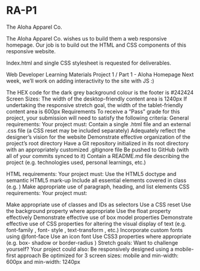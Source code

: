 # RA-P1
The Aloha Apparel Co.

The Aloha Apparel Co. wishes us to build them a web responsive homepage. Our job is to build out the HTML and CSS components of this responsive website.

Index.html and single CSS stylesheet is requested for deliverables.

Web Developer
Learning Materials
 Project 1 / Part 1 - Aloha Homepage
Next week, we’ll work on adding interactivity to the site with JS :)
        
 The HEX code for the dark grey background colour is the footer is #242424
Screen Sizes:
The width of the desktop-friendly content area is 1240px If undertaking the responsive stretch goal, the width of the tablet-friendly content area is 600px
Requirements
To receive a “Pass” grade for this project, your submission will need to satisfy the following criteria:
General requirements:
Your project must:
Contain a single .html file and an external .css file (a CSS reset may be included separately)
Adequately reflect the designer’s vision for the website Demonstrate effective organization of the project’s root directory
Have a Git repository initialized in its root directory
with an appropriately customized .gitignore file
Be pushed to GitHub (with all of your commits synced to it)
Contain a README.md file describing the project (e.g. technologies used, personal learnings, etc.)

HTML requirements:
Your project must:
Use the HTML5 doctype and semantic HTML5 mark-up Include all essential elements covered in class (e.g.
<meta charset="utf-8"> )
Make appropriate use of paragraph, heading, and list elements
CSS requirements:
Your project must:
                   
Make appropriate use of classes and IDs as selectors Use a CSS reset
Use the background property where appropriate Use the float property effectively
Demonstrate effective use of box model properties Demonstrate effective use of CSS properties for altering the visual display of text (e.g. font-family , font- style , text-transform , etc.)
Incorporate custom fonts using @font-face
Use an icon font
Use CSS3 properties where appropriate (e.g. box- shadow or border-radius )
Stretch goals:
Want to challenge yourself? Your project could also:
Be responsively designed using a mobile-first approach Be optimized for 3 screen sizes: mobile and min-width: 600px and min-width: 1240px